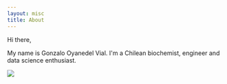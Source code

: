 ```yaml
---
layout: misc
title: About
---
```


Hi there,

My name is Gonzalo Oyanedel Vial. I'm a Chilean biochemist, engineer and data science enthusiast.

<img src="{{ site.github.url }}/assets/img/yop.jpg">
